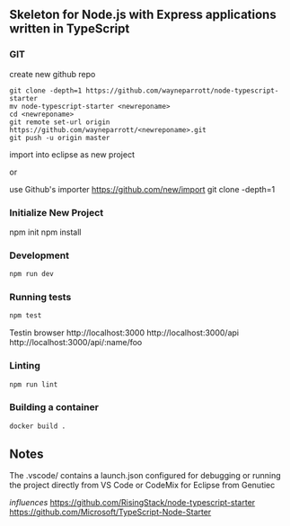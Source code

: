 ## Skeleton for Node.js with Express applications written in TypeScript

### GIT
create new github repo <newreponame>
``` 
git clone -depth=1 https://github.com/wayneparrott/node-typescript-starter
mv node-typescript-starter <newreponame>
cd <newreponame>
git remote set-url origin https://github.com/wayneparrott/<newreponame>.git
git push -u origin master
```
import into eclipse as new project

or 

use Github's importer https://github.com/new/import
 git clone -depth=1 <newrepourl>

### Initialize New Project
npm init
npm install

### Development

```bash
npm run dev
```

### Running tests

```bash
npm test
```

Testin browser
http://localhost:3000
http://localhost:3000/api
http://localhost:3000/api/:name/foo

### Linting

```bash
npm run lint
```

### Building a container

```bash
docker build .
```

## Notes
The .vscode/ contains a launch.json configured for debugging or running the project directly
from VS Code or CodeMix for Eclipse from Genutiec
    
    
    
    
*influences*
https://github.com/RisingStack/node-typescript-starter
https://github.com/Microsoft/TypeScript-Node-Starter
